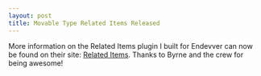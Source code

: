 ```yaml
---
layout: post
title: Movable Type Related Items Released
---
```


More information on the Related Items plugin I built for Endevver can now be found on their site:
[Related Items](http://endevver.com/related-items/index.html). Thanks to Byrne and the crew for being awesome!